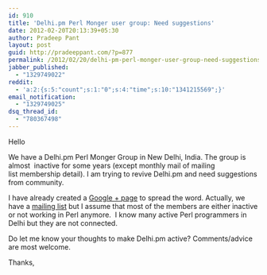 ```yaml
---
id: 910
title: 'Delhi.pm Perl Monger user group: Need suggestions'
date: 2012-02-20T20:13:39+05:30
author: Pradeep Pant
layout: post
guid: http://pradeeppant.com/?p=877
permalink: /2012/02/20/delhi-pm-perl-monger-user-group-need-suggestions/
jabber_published:
  - "1329749022"
reddit:
  - 'a:2:{s:5:"count";s:1:"0";s:4:"time";s:10:"1341215569";}'
email_notification:
  - "1329749025"
dsq_thread_id:
  - "780367498"
---
```

Hello

We have a Delhi.pm Perl Monger Group in New Delhi, India. The group is almost  inactive for some years (except monthly mail of mailing list membership detail). I am trying to revive Delhi.pm and need suggestions from community.

I have already created a [Google + page](https://plus.google.com/u/0/b/113017661589594992511/113017661589594992511/about) to spread the word. Actually, we have a [mailing list](http://mail.pm.org/mailman/listinfo/delhi-pm/) but I assume that most of the members are either inactive or not working in Perl anymore.  I know many active Perl programmers in Delhi but they are not connected.

Do let me know your thoughts to make Delhi.pm active? Comments/advice are most welcome.

Thanks,